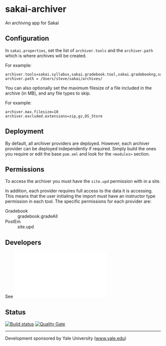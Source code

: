 # sakai-archiver
An archiving app for Sakai

## Configuration

In `sakai.properties`, set the list of `archiver.tools` and the `archiver.path` which is where archives will be created. 

For example:
```
archiver.tools=sakai.syllabus,sakai.gradebook.tool,sakai.gradebookng,sakai.resources,sakai.assignment.grades,sakai.forums,sakai.dropbox,sakai.announcements,sakai.iframe.site,sakai.postem,sakai.iframe.annotatedurl,sakai.chat,sakai.samigo.tool,sakai.simple.rss,sakai.site.roster2
archiver.path = /Users/steve/sakai/archives/
```

You can also optionally set the maximum filesize of a file included in the archive (in MB), and any file types to skip.

For example:
```
archiver.max.filesize=10
archiver.excluded.extensions=zip,gz,DS_Store
```

## Deployment
By default, all archiver providers are deployed. However, each archiver provider can be deployed independently if required. Simply build the ones you require or edit the base `pom.xml` and look for the `<modules>` section.

## Permissions

To access the archiver you must have the `site.upd` permission with in a site.

In addition, each provider requires full access to the data it is accessing. This means that the user initialing the import must have an instructor type permission in each tool. The specific permissions for each provider are:
<dl>
  <dt>Gradebook</dt>
  <dd>gradebook.gradeAll</dd>
  <dt>PostEm</dt>
  <dd>site.upd</dd>
</dl>

## Developers
See ![DEVELOPERS.md](DEVELOPERS.md)

## Status
[![Build status](https://travis-ci.org/steveswinsburg/sakai-archiver.svg?branch=master)](https://travis-ci.org/steveswinsburg/sakai-archiver) 
[![Quality Gate](https://sonarqube.com/api/badges/gate?key=org.sakaiproject.archiver:archiver)](https://sonarqube.com/dashboard/index/org.sakaiproject.archiver:archiver)

---
Development sponsored by Yale University (www.yale.edu)
